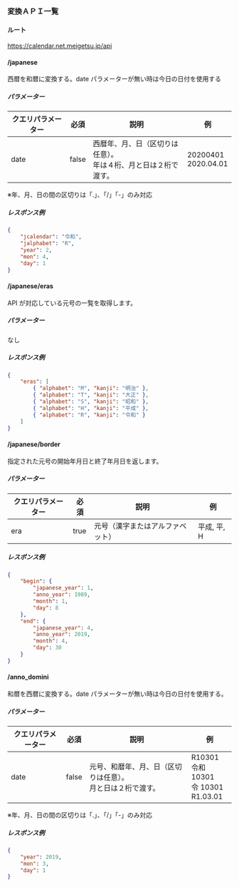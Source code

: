 ### 変換ＡＰＩ一覧

#### ルート

https://calendar.net.meigetsu.jp/api

#### /japanese

西暦を和暦に変換する。date パラメーターが無い時は今日の日付を使用する

##### パラメーター

| クエリパラメーター | 必須  | 説明                                                               | 例                     |
| ------------------ | ----- | ------------------------------------------------------------------ | ---------------------- |
| date               | false | 西暦年、月、日（区切りは任意）。<br>年は４桁、月と日は２桁で渡す。 | 20200401<br>2020.04.01 |

※年、月、日の間の区切りは「.」、「/」「-」のみ対応

##### レスポンス例

```json
{
    "jcalendar": "令和",
    "jalphabet": "R",
    "year": 2,
    "mon": 4,
    "day": 1
}
```

#### /japanese/eras

API が対応している元号の一覧を取得します。

##### パラメーター

なし

##### レスポンス例

```json
{
    "eras": [
        { "alphabet": "M", "kanji": "明治" },
        { "alphabet": "T", "kanji": "大正" },
        { "alphabet": "S", "kanji": "昭和" },
        { "alphabet": "H", "kanji": "平成" },
        { "alphabet": "R", "kanji": "令和" }
    ]
}
```

#### /japanese/border

指定された元号の開始年月日と終了年月日を返します。

##### パラメーター

| クエリパラメーター | 必須 | 説明                             | 例          |
| ------------------ | ---- | -------------------------------- | ----------- |
| era                | true | 元号（漢字またはアルファベット） | 平成, 平, H |

##### レスポンス例

```json
{
    "begin": {
        "japanese_year": 1,
        "anno_year": 1989,
        "month": 1,
        "day": 8
    },
    "end": {
        "japanese_year": 4,
        "anno_year": 2019,
        "month": 4,
        "day": 30
    }
}
```

#### /anno_domini

和暦を西暦に変換する。date パラメーターが無い時は今日の日付を使用する。

##### パラメーター

| クエリパラメーター | 必須  | 説明                                                           | 例                                           |
| ------------------ | ----- | -------------------------------------------------------------- | -------------------------------------------- |
| date               | false | 元号、和暦年、月、日（区切りは任意）。<br>月と日は２桁で渡す。 | R10301<br>令和 10301<br>令 10301<br>R1.03.01 |

※年、月、日の間の区切りは「.」、「/」「-」のみ対応

##### レスポンス例

```json
{
    "year": 2019,
    "mon": 3,
    "day": 1
}
```
